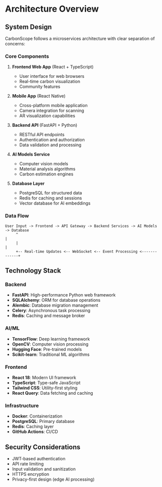 # Architecture Overview

## System Design

CarbonScope follows a microservices architecture with clear separation of concerns:

### Core Components

1. **Frontend Web App** (React + TypeScript)
   - User interface for web browsers
   - Real-time carbon visualization
   - Community features

2. **Mobile App** (React Native)
   - Cross-platform mobile application
   - Camera integration for scanning
   - AR visualization capabilities

3. **Backend API** (FastAPI + Python)
   - RESTful API endpoints
   - Authentication and authorization
   - Data validation and processing

4. **AI Models Service**
   - Computer vision models
   - Material analysis algorithms
   - Carbon estimation engines

5. **Database Layer**
   - PostgreSQL for structured data
   - Redis for caching and sessions
   - Vector database for AI embeddings

### Data Flow

```
User Input -> Frontend -> API Gateway -> Backend Services -> AI Models -> Database
     ^                                                                      |
     |                                                                      |
     +-- Real-time Updates <-- WebSocket <-- Event Processing <-------------+
```

## Technology Stack

### Backend
- **FastAPI**: High-performance Python web framework
- **SQLAlchemy**: ORM for database operations
- **Alembic**: Database migration management
- **Celery**: Asynchronous task processing
- **Redis**: Caching and message broker

### AI/ML
- **TensorFlow**: Deep learning framework
- **OpenCV**: Computer vision processing
- **Hugging Face**: Pre-trained models
- **Scikit-learn**: Traditional ML algorithms

### Frontend
- **React 18**: Modern UI framework
- **TypeScript**: Type-safe JavaScript
- **Tailwind CSS**: Utility-first styling
- **React Query**: Data fetching and caching

### Infrastructure
- **Docker**: Containerization
- **PostgreSQL**: Primary database
- **Redis**: Caching layer
- **GitHub Actions**: CI/CD

## Security Considerations

- JWT-based authentication
- API rate limiting
- Input validation and sanitization
- HTTPS encryption
- Privacy-first design (edge AI processing)
